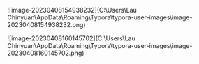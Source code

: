 ![image-20230408154938232](C:\Users\Lau Chinyuan\AppData\Roaming\Typora\typora-user-images\image-20230408154938232.png)

![image-20230408160145702](C:\Users\Lau Chinyuan\AppData\Roaming\Typora\typora-user-images\image-20230408160145702.png)
